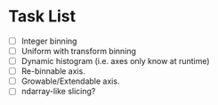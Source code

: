 # Task List

- [ ] Integer binning
- [ ] Uniform with transform binning
- [ ] Dynamic histogram (i.e. axes only know at runtime)
- [ ] Re-binnable axis.
- [ ] Growable/Extendable axis.
- [ ] ndarray-like slicing?